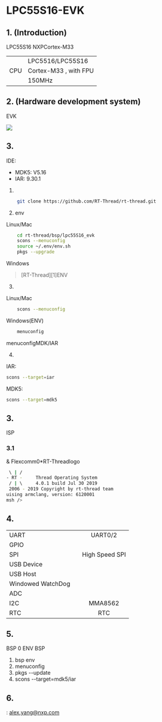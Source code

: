 # LPC55S16-EVK 

## 1. (Introduction)

LPC55S16 NXPCortex-M33


|  |  |
| -- | -- |
|| LPC5516/LPC55S16  |
|CPU| Cortex-M33 , with FPU |
|| 150MHz |

## 2. (Hardware development system)

EVK

![](./figures/board.png)



## 3. 

IDE:

* MDK5: V5.16
* IAR: 9.30.1

1) 

```bash
    git clone https://github.com/RT-Thread/rt-thread.git
```

2) env

Linux/Mac

```bash
    cd rt-thread/bsp/lpc55S16_evk
    scons --menuconfig
    source ~/.env/env.sh
    pkgs --upgrade
```

Windows

>[RT-Thread][1]ENV

3) 

Linux/Mac

```bash
    scons --menuconfig
```

Windows(ENV)

```bash
    menuconfig
```

menuconfigMDK/IAR

4) 

IAR:

```bash
scons --target=iar
```

MDK5:

```bash
scons --target=mdk5
```

## 3. 

 ISP 

### 3.1 

 & Flexcomm0*RT-Threadlogo

```bash
 \ | /
- RT -     Thread Operating System
 / | \     4.0.1 build Jul 30 2019
 2006 - 2019 Copyright by rt-thread team
uising armclang, version: 6120001
msh />
```


## 4. 

|        |  |                          |
| ---------- | :------: | :--------------------------: |
| UART       |      | UART0/2                 |
| GPIO       |      |  |
| SPI        |      | High Speed SPI     |
| USB Device |  |           |
| USB Host   |   |       |
| Windowed WatchDog |   |                         |
| ADC |  |  |
| I2C       |      | MMA8562          |
| RTC        |      | RTC              |

## 5.

 BSP  0  ENV  BSP  

1.  bsp  env 
2.  menuconfig 
3.  pkgs --update 
4.  scons --target=mdk5/iar 

## 6. 

:
alex.yang@nxp.com

